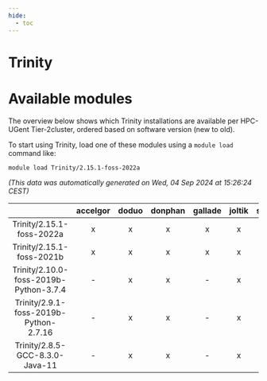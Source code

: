```yaml
---
hide:
  - toc
---
```


Trinity
=======

# Available modules


The overview below shows which Trinity installations are available per HPC-UGent Tier-2cluster, ordered based on software version (new to old).

To start using Trinity, load one of these modules using a `module load` command like:

```shell
module load Trinity/2.15.1-foss-2022a
```

*(This data was automatically generated on Wed, 04 Sep 2024 at 15:26:24 CEST)*  

| |accelgor|doduo|donphan|gallade|joltik|shinx|skitty|
| :---: | :---: | :---: | :---: | :---: | :---: | :---: | :---: |
|Trinity/2.15.1-foss-2022a|x|x|x|x|x|-|x|
|Trinity/2.15.1-foss-2021b|x|x|x|x|x|-|x|
|Trinity/2.10.0-foss-2019b-Python-3.7.4|-|x|x|-|x|-|x|
|Trinity/2.9.1-foss-2019b-Python-2.7.16|-|x|x|-|x|-|x|
|Trinity/2.8.5-GCC-8.3.0-Java-11|-|x|x|-|x|-|x|
